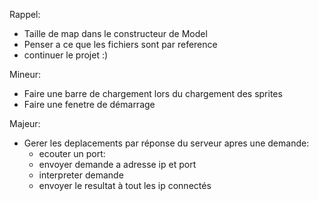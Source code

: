 Rappel:
- Taille de map dans le constructeur de Model
- Penser a ce que les fichiers sont par reference
- continuer le projet :)

Mineur:
- Faire une barre de chargement lors du chargement des sprites
- Faire une fenetre de démarrage

Majeur:
- Gerer les deplacements par réponse du serveur apres une demande:
  - ecouter un port:
  - envoyer demande a adresse ip et port
  - interpreter demande
  - envoyer le resultat à tout les ip connectés
